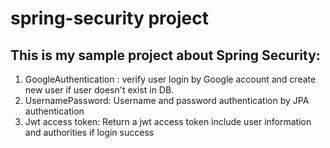 # spring-security project

## This is my sample project about Spring Security:
  1. GoogleAuthentication : verify user login by Google account and create new user if user doesn't exist in DB.
  2. UsernamePassword: Username and password authentication by JPA authentication
  3. Jwt access token: Return a jwt access token include user information and authorities if login success


